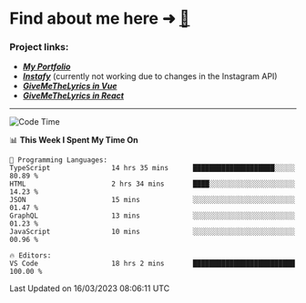 # Find about me here ➜ [🧑](https://pauabella.dev)

### Project links:
- ***[My Portfolio](https://pauabella.dev)***
- ***[Instafy](https://instafy.me)*** (currently not working due to changes in the Instagram API)
- ***[GiveMeTheLyrics in Vue](https://lyrics.pauabella.dev)***
- ***[GiveMeTheLyrics in React](https://pauabella.dev/GiveMeTheLyrics)***

---
<!--START_SECTION:waka-->
![Code Time](http://img.shields.io/badge/Code%20Time-1%2C993%20hrs%2059%20mins-blue)

📊 **This Week I Spent My Time On** 

```text
💬 Programming Languages: 
TypeScript               14 hrs 35 mins      ████████████████████░░░░░   80.89 % 
HTML                     2 hrs 34 mins       ████░░░░░░░░░░░░░░░░░░░░░   14.23 % 
JSON                     15 mins             ░░░░░░░░░░░░░░░░░░░░░░░░░   01.47 % 
GraphQL                  13 mins             ░░░░░░░░░░░░░░░░░░░░░░░░░   01.23 % 
JavaScript               10 mins             ░░░░░░░░░░░░░░░░░░░░░░░░░   00.96 % 

🔥 Editors: 
VS Code                  18 hrs 2 mins       █████████████████████████   100.00 % 
```


 Last Updated on 16/03/2023 08:06:11 UTC
<!--END_SECTION:waka-->
